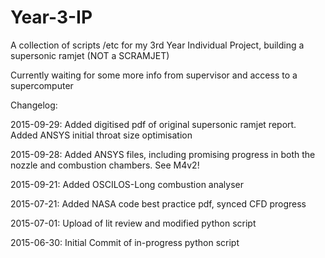 # Year-3-IP
A collection of scripts /etc for my 3rd Year Individual Project, building a supersonic ramjet (NOT a SCRAMJET)

Currently waiting for some more info from supervisor and access to a supercomputer

Changelog:

2015-09-29:
Added digitised pdf of original supersonic ramjet report. Added ANSYS initial throat size optimisation

2015-09-28:
Added ANSYS files, including promising progress in both the nozzle and combustion chambers. See M4v2!

2015-09-21:
Added OSCILOS-Long combustion analyser

2015-07-21:
Added NASA code best practice pdf, synced CFD progress

2015-07-01:
Upload of lit review and modified python script

2015-06-30:
Initial Commit of in-progress python script
